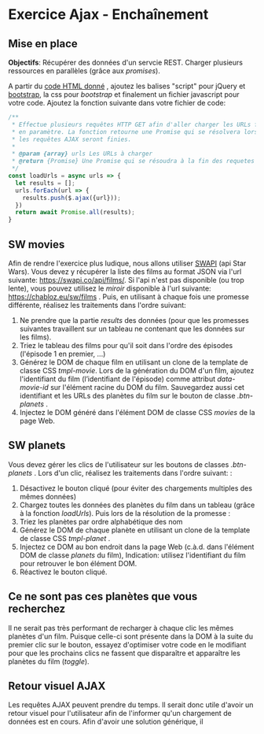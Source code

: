 # Exercice Ajax - Enchaînement

## Mise en place

**Objectifs**:  Récupérer des données d'un servcie REST. Charger plusieurs ressources en parallèles (grâce aux *promises*). 

A partir du [code HTML donné](resources/jqueryAjaxChaining.html) , ajoutez les balises "script" pour jQuery et [bootstrap](https://getbootstrap.com/), la css pour *bootstrap* et finalement un fichier javascript pour votre code.  Ajoutez la fonction suivante dans votre fichier de code:
```js
/** 
 * Effectue plusieurs requêtes HTTP GET afin d'aller charger les URLs fournies
 * en paramètre. La fonction retourne une Promise qui se résolvera lorsque toutes
 * les requêtes AJAX seront finies. 
 * 
 * @param {array} urls Les URLs à charger
 * @return {Promise} Une Promise qui se résoudra à la fin des requetes AJAX
 */
const loadUrls = async urls => {  
  let results = [];
  urls.forEach(url => {
    results.push($.ajax({url}));        
  })    
  return await Promise.all(results);  
}
```
## SW movies

Afin de rendre l'exercice plus ludique, nous allons utiliser [SWAPI](https://swapi.co/)  (api Star Wars). Vous devez y récupérer la liste des films au format JSON via l'url suivante: https://swapi.co/api/films/. Si l'api n'est pas disponible (ou trop lente), vous pouvez utilisez le *miroir* disponible à l'url suivante: https://chabloz.eu/sw/films . Puis, en utilisant à chaque fois une promesse différente, réalisez les traitements dans l'ordre suivant:

1. Ne prendre que la partie *results* des données (pour que les promesses suivantes travaillent sur un tableau ne contenant que les données sur les films).
 2. Triez le tableau des films pour qu'il soit dans l'ordre des épisodes (l'épisode 1 en premier, ...)
 3. Générez le DOM de chaque film en utilisant un clone de la template de classe CSS *tmpl-movie*. Lors de la génération du DOM d'un film,  ajoutez l'identifiant du film (l’identifiant de l'épisode) comme attribut *data-movie-id* sur l'élément racine du DOM du film.  Sauvegardez aussi cet identifiant et les URLs des planètes du film  sur le bouton de classe *.btn-planets* .
 4. Injectez le DOM généré dans l'élément DOM de classe CSS *movies* de la page Web.

## SW planets

Vous devez gérer les clics de l'utilisateur sur les boutons de classes *.btn-planets* . Lors d'un clic, réalisez les traitements dans l'ordre suivant: :

1. Désactivez le bouton cliqué (pour éviter des chargements multiples des mêmes données)
2. Chargez toutes les données des planètes du film dans un tableau (grâce à la fonction *loadUrls*). Puis lors de la résolution de la promesse :
3. Triez les planètes par ordre alphabétique des nom
4. Générez le DOM de chaque planète en utilisant un clone de la template de classe CSS *tmpl-planet* .
5. Injectez ce DOM au bon endroit dans la page Web (c.à.d. dans l'élément DOM de classe *planets* du film), Indication: utilisez l'identifiant du film pour retrouver le bon élément DOM.
6. Réactivez le bouton cliqué.

## Ce ne sont pas ces planètes que vous recherchez

Il ne serait pas très performant de recharger à chaque clic les mêmes planètes d'un film. Puisque celle-ci sont présente dans la DOM à la suite du premier clic sur le bouton, essayez d'optimiser votre code en le modifiant pour que les prochains clics ne fassent que disparaître et apparaître les planètes du film (*toggle*). 

## Retour visuel AJAX

Les requêtes AJAX peuvent prendre  du temps. Il serait donc utile d'avoir un retour visuel pour l'utilisateur afin de l'informer qu'un chargement de données est en cours. Afin d'avoir une solution générique, il 


   
<!--stackedit_data:
eyJoaXN0b3J5IjpbMTcxNTczNjA0NSwxNDIyNTgzNTA2XX0=
-->
